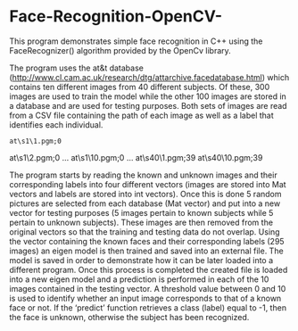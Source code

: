 # Face-Recognition-OpenCV-

This program demonstrates simple face recognition in C++ using the FaceRecognizer() algorithm provided by the OpenCv library. 

The program uses the at&t database (http://www.cl.cam.ac.uk/research/dtg/attarchive.facedatabase.html) which contains ten different images from 40 different subjects. Of these, 300 images are used to train the model while the other 100 images are stored in a database and are used for testing purposes. Both sets of images are read from a CSV file containing the path of each image as well as a label that identifies each individual. 

	at\s1\1.pgm;0
at\s1\2.pgm;0
…
at\s1\10.pgm;0
…
at\s40\1.pgm;39
at\s40\10.pgm;39
	
The program starts by reading the known and unknown images and their corresponding labels into four different vectors (images are stored into Mat vectors and labels are stored into int vectors). Once this is done 5 random pictures are selected from each database (Mat vector) and put into a new vector for testing purposes (5 images pertain to known subjects while 5 pertain to unknown subjects).  These images are then removed from the original vectors so that the training and testing data do not overlap.  Using the vector containing the known faces and their corresponding labels (295 images) an eigen model is then trained and saved into an external file. The model is saved in order to demonstrate how it can be later loaded into a different program. Once this process is completed the created file is loaded into a new eigen model and a prediction is performed in each of the 10 images contained in the testing vector. A threshold value between 0 and 10 is used to identify whether an input image corresponds to that of a known face or not. If the ‘predict’ function retrieves a class (label) equal to -1, then the face is unknown, otherwise the subject has been recognized. 
